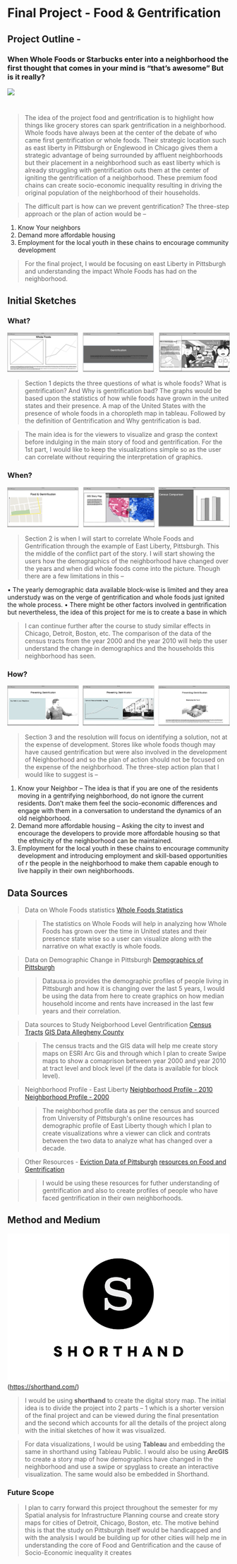 # Final Project - **Food & Gentrification**

## Project Outline - 

### When Whole Foods or Starbucks enter into a neighborhood the first thought that comes in your mind is “that’s awesome” But is it really?

<div class='tableauPlaceholder' id='viz1581275187907' style='position: relative'><noscript><a href='#'><img alt=' ' src='https:&#47;&#47;public.tableau.com&#47;static&#47;images&#47;9T&#47;9TK3QSF3Q&#47;1_rss.png' style='border: none' /></a></noscript><object class='tableauViz'  style='display:none;'><param name='host_url' value='https%3A%2F%2Fpublic.tableau.com%2F' /> <param name='embed_code_version' value='3' /> <param name='path' value='shared&#47;9TK3QSF3Q' /> <param name='toolbar' value='yes' /><param name='static_image' value='https:&#47;&#47;public.tableau.com&#47;static&#47;images&#47;9T&#47;9TK3QSF3Q&#47;1.png' /> <param name='animate_transition' value='yes' /><param name='display_static_image' value='yes' /><param name='display_spinner' value='yes' /><param name='display_overlay' value='yes' /><param name='display_count' value='yes' /><param name='filter' value='publish=yes' /></object></div>                
<script type='text/javascript'>                    
  var divElement = document.getElementById('viz1581275187907');                    
  var vizElement = divElement.getElementsByTagName('object')[0];                    
  if ( divElement.offsetWidth > 800 ) { vizElement.style.width='1000px';vizElement.style.height='795px';} else if ( divElement.offsetWidth > 500 ) { vizElement.style.width='1000px';vizElement.style.height='795px';} else { vizElement.style.width='100%';vizElement.style.height='727px';}                     
  var scriptElement = document.createElement('script');                    
  scriptElement.src = 'https://public.tableau.com/javascripts/api/viz_v1.js';                    vizElement.parentNode.insertBefore(scriptElement, vizElement);                
</script>

#    


> The idea of the project food and gentrification is to highlight how things like grocery stores can spark gentrification in a neighborhood. Whole foods have always been at the center of the debate of who came first gentrification or whole foods. Their strategic location such as east liberty in Pittsburgh or Englewood in Chicago gives them a strategic advantage of being surrounded by affluent neighborhoods but their placement in a neighborhood such as east liberty which is already struggling with gentrification outs them at the center of igniting the gentrification of a neighborhood. These premium food chains can create socio-economic inequality resulting in driving the original population of the neighborhood of their households.

> The difficult part is how can we prevent gentrification? The three-step approach or the plan of action would be – 

1.	Know Your neighbors 
2.	Demand more affordable housing 
3.	Employment for the local youth in these chains to encourage community development

> For the final project, I would be focusing on east Liberty in Pittsburgh and understanding the impact Whole Foods has had on the neighborhood.

## Initial Sketches

### What?
![Introduction](part1.png)

> Section 1 depicts the three questions of what is whole foods? What is gentrification? And Why is gentrification bad? The graphs would be based upon the statistics of how while foods have grown in the united states and their presence. A map of the United States with the presence of whole foods in a choropleth map in tableau. Followed by the definition of Gentrification and Why gentrification is bad.

> The main idea is for the viewers to visualize and grasp the context before indulging in the main story of food and gentrification. For the 1st part, I would like to keep the visualizations simple so as the user can correlate without requiring the interpretation of graphics.

### When?
![Middle](part2.png)

> Section 2 is when I will start to correlate Whole Foods and Gentrification through the example of East Liberty, Pittsburgh. This the middle of the conflict part of the story. I will start showing the users how the demographics of the neighborhood have changed over the years and when did whole foods come into the picture. Though there are a few limitations in this – 

•	The yearly demographic data available block-wise is limited and they area understudy was on the verge of gentrification and whole foods just ignited the whole process. 
•	There might be other factors involved in gentrification but nevertheless, the idea of this project for me is to create a base in which 

> I can continue further after the course to study similar effects in Chicago, Detroit, Boston, etc. 
The comparison of the data of the census tracts from the year 2000 and the year 2010 will help the user understand the change in demographics and the households this neighborhood has seen.

### How?
![Resolution](part3.png)

> Section 3 and the resolution will focus on identifying a solution, not at the expense of development. Stores like whole foods though may have caused gentrification but were also involved in the development of Neighborhood and so the plan of action should not be focused on the expense of the neighborhood. The three-step action plan that I would like to suggest is –

1.	Know your Neighbor – The idea is that if you are one of the residents moving in a gentrifying neighborhood, do not ignore the current residents. Don’t make them feel the socio-economic differences and engage with them in a conversation to understand the dynamics of an old neighborhood.
2.	Demand more affordable housing – Asking the city to invest and encourage the developers to provide more affordable housing so that the ethnicity of the neighborhood can be maintained.
3.	Employment for the local youth in these chains to encourage community development and introducing employment and skill-based opportunities of r the people in the neighborhood to make them capable enough to live happily in their own neighborhoods.


## Data Sources

> Data on Whole Foods statistics
> [Whole Foods Statistics](https://www.statista.com/statistics/258682/whole-foods-markets-number-of-stores-worldwide/)

>> The statistics on Whole Foods will help in analyzing how Whole Foods has grown over the time in United states and their presence state wise so a user can visualize along with the narrative on what exactly is whole foods.

> Data on Demographic Change in Pittsburgh
> [Demographics of Pittsburgh](https://datausa.io/profile/geo/pittsburgh-pa/)

>> Datausa.io provides the demographic profiles of people living in Pittsburgh and how it is changing over the last 5 years, I would be using the data from here to create graphics on how median household income and rents have increased in the last few years and their correlation.

> Data sources to Study Neigborhood Level Gentrification
> [Census Tracts](https://catalog.data.gov/dataset/pgh-snap)
> [GIS Data Allegheny County](https://www.alleghenycounty.us/gis/get-gis-data.aspx)

>> The census tracts and the GIS data will help me create story maps on ESRI Arc Gis and through which I plan to create Swipe maps to show a comaprison between year 2000 and year 2010 at tract level and block level (if the data is available for block level). 

> Neighborhood Profile - East Liberty
> [Neighborhood Profile - 2010](https://ucsur.pitt.edu/files/census/UCSUR_SF1_NeighborhoodProfiles_July2011.pdf)
> [Neighborhood Profile - 2000](https://ucsur.pitt.edu/files/census/NeighborhoodProfiles6-02.pdf)

>> The neighborhod profile data as per the census and sourced from University of Pittsburgh's online resources has demographic profile of East Liberty though which I plan to create visualizations whre a viewer can click and contrats between the two data to analyze what has changed over a decade.


> Other Resources - 
> [Eviction Data of Pittsburgh](https://eviction-lab-data-downloads.s3.amazonaws.com/PA/all.csv)
> [resources on Food and Gentrification](https://www.smartcitiesdive.com/ex/sustainablecitiescollective/whole-foods-lewis-and-clark-gentrification/181221/)

>> I would be using these resources for futher understanding of gentrification and also to create profiles of people who have faced gentrification in their own neighborhoods.

## Method and Medium 

![SHorthand](Shorthand-logo.gif)(https://shorthand.com/)


> I would be using **shorthand** to create the digital story map. The initial idea is to divide the project into 2 parts – 1 which is a shorter version of the final project and can be viewed during the final presentation and the second which accounts for all the details of the project along with the initial sketches of how it was visualized.

> For data visualizations, I would be using **Tableau** and embedding the same in shorthand using Tableau Public. I would also be using **ArcGIS** to create a story map of how demographics have changed in the neighborhood and use a swipe or spyglass to create an interactive visualization. The same would also be embedded in Shorthand.

### Future Scope

> I plan to carry forward this project throughout the semester for my Spatial analysis for Infrastructure Planning course and create story maps for cities of Detroit, Chicago, Boston, etc. The motive behind this is that the study on Pittsburgh itself would be handicapped and with the analysis I would be building up for other cities will help me in understanding the core of Food and Gentrification and the cause of Socio-Economic inequality it creates
